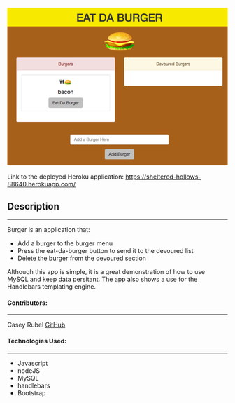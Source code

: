 ![app](./public/assets/img/SS1.png)


Link to the deployed Heroku application: https://sheltered-hollows-88640.herokuapp.com/

## Description
***
Burger is an application that:
* Add a burger to the burger menu
* Press the eat-da-burger button to send it to the devoured list
* Delete the burger from the devoured section 

Although this app is simple, it is a great demonstration of how to use MySQL and keep data persitant. The app also shows a use for the Handlebars templating engine.


#### Contributors:
***

Casey Rubel [GitHub](https://github.com/caseyrubel)


#### Technologies Used:
***

* Javascript
* nodeJS
* MySQL
* handlebars
* Bootstrap



